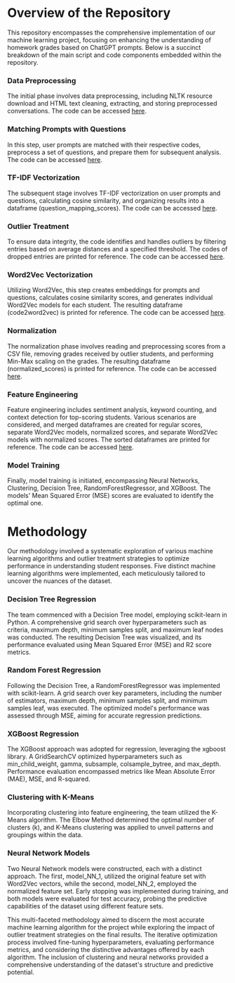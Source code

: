 # Overview of the Repository

This repository encompasses the comprehensive implementation of our machine learning project, focusing on enhancing the understanding of homework grades based on ChatGPT prompts. Below is a succinct breakdown of the main script and code components embedded within the repository.

### Data Preprocessing
The initial phase involves data preprocessing, including NLTK resource download and HTML text cleaning, extracting, and storing preprocessed conversations. The code can be accessed [here](https://github.com/dmuratli/CS412-Fall2023-Group-Project/blob/558bb9997b7da86e6e039f5162f6c35964468c12/notebook.py#L51C1-L114C20).

### Matching Prompts with Questions 
In this step, user prompts are matched with their respective codes, preprocess a set of questions, and prepare them for subsequent analysis. The code can be accessed [here](https://github.com/dmuratli/CS412-Fall2023-Group-Project/blob/886d74f408f46c44deaed4f31264850ebf1abcd7/notebook.py#L117C1-L209C1).

### TF-IDF Vectorization 
The subsequent stage involves TF-IDF vectorization on user prompts and questions, calculating cosine similarity, and organizing results into a dataframe (question_mapping_scores). The code can be accessed [here](https://github.com/dmuratli/CS412-Fall2023-Group-Project/blob/886d74f408f46c44deaed4f31264850ebf1abcd7/notebook.py#L211C1-L269C1).

### Outlier Treatment
To ensure data integrity, the code identifies and handles outliers by filtering entries based on average distances and a specified threshold. The codes of dropped entries are printed for reference. The code can be accessed [here](https://github.com/dmuratli/CS412-Fall2023-Group-Project/blob/886d74f408f46c44deaed4f31264850ebf1abcd7/notebook.py#L271C1-L304C42).

### Word2Vec Vectorization
Utilizing Word2Vec, this step creates embeddings for prompts and questions, calculates cosine similarity scores, and generates individual Word2Vec models for each student. The resulting dataframe (code2word2vec) is printed for reference. The code can be accessed [here](https://github.com/dmuratli/CS412-Fall2023-Group-Project/blob/886d74f408f46c44deaed4f31264850ebf1abcd7/notebook.py#L345C1-L401C1).

### Normalization
The normalization phase involves reading and preprocessing scores from a CSV file, removing grades received by outlier students, and performing Min-Max scaling on the grades. The resulting dataframe (normalized_scores) is printed for reference. The code can be accessed [here](https://github.com/dmuratli/CS412-Fall2023-Group-Project/blob/886d74f408f46c44deaed4f31264850ebf1abcd7/notebook.py#L403C1-L442C25).

### Feature Engineering
Feature engineering includes sentiment analysis, keyword counting, and context detection for top-scoring students. Various scenarios are considered, and merged dataframes are created for regular scores, separate Word2Vec models, normalized scores, and separate Word2Vec models with normalized scores. The sorted dataframes are printed for reference. The code can be accessed [here](https://github.com/dmuratli/CS412-Fall2023-Group-Project/blob/886d74f408f46c44deaed4f31264850ebf1abcd7/notebook.py#L445C1-L634C62).

### Model Training
Finally, model training is initiated, encompassing Neural Networks, Clustering, Decision Tree, RandomForestRegressor, and XGBoost. The models' Mean Squared Error (MSE) scores are evaluated to identify the optimal one.

# Methodology

Our methodology involved a systematic exploration of various machine learning algorithms and outlier treatment strategies to optimize performance in understanding student responses. Five distinct machine learning algorithms were implemented, each meticulously tailored to uncover the nuances of the dataset.

### Decision Tree Regression
The team commenced with a Decision Tree model, employing scikit-learn in Python. A comprehensive grid search over hyperparameters such as criteria, maximum depth, minimum samples split, and maximum leaf nodes was conducted. The resulting Decision Tree was visualized, and its performance evaluated using Mean Squared Error (MSE) and R2 score metrics.

### Random Forest Regression
Following the Decision Tree, a RandomForestRegressor was implemented with scikit-learn. A grid search over key parameters, including the number of estimators, maximum depth, minimum samples split, and minimum samples leaf, was executed. The optimized model's performance was assessed through MSE, aiming for accurate regression predictions.

### XGBoost Regression
The XGBoost approach was adopted for regression, leveraging the xgboost library. A GridSearchCV optimized hyperparameters such as min_child_weight, gamma, subsample, colsample_bytree, and max_depth. Performance evaluation encompassed metrics like Mean Absolute Error (MAE), MSE, and R-squared.

### Clustering with K-Means
Incorporating clustering into feature engineering, the team utilized the K-Means algorithm. The Elbow Method determined the optimal number of clusters (k), and K-Means clustering was applied to unveil patterns and groupings within the data.

### Neural Network Models
Two Neural Network models were constructed, each with a distinct approach. The first, model_NN_1, utilized the original feature set with Word2Vec vectors, while the second, model_NN_2, employed the normalized feature set. Early stopping was implemented during training, and both models were evaluated for test accuracy, probing the predictive capabilities of the dataset using different feature sets.

This multi-faceted methodology aimed to discern the most accurate machine learning algorithm for the project while exploring the impact of outlier treatment strategies on the final results. The iterative optimization process involved fine-tuning hyperparameters, evaluating performance metrics, and considering the distinctive advantages offered by each algorithm. The inclusion of clustering and neural networks provided a comprehensive understanding of the dataset's structure and predictive potential.

